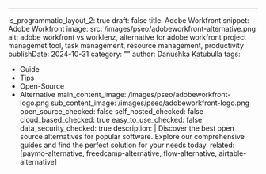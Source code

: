 ---
is_programmatic_layout_2: true
draft: false
title: Adobe Workfront
snippet: Adobe Workfront
image:
  src: /images/pseo/adobeworkfront-alternative.png
  alt: adobe workfront vs worklenz, alternative for adobe workfront project managemet tool, task management, resource management, productivity
publishDate: 2024-10-31
category: ""
author: Danushka Katubulla
tags:
  - Guide
  - Tips
  - Open-Source
  - Alternative
main_content_image: /images/pseo/adobeworkfront-logo.png
sub_content_image: /images/pseo/adobeworkfront-logo.png
open_source_checked: false
self_hosted_checked: false
cloud_based_checked: true
easy_to_use_checked: false
data_security_checked: true
description: |
   Discover the best open source alternatives for popular software. Explore our comprehensive guides and find the perfect solution for your needs today.
related: [paymo-alternative, freedcamp-alternative, flow-alternative, airtable-alternative]
